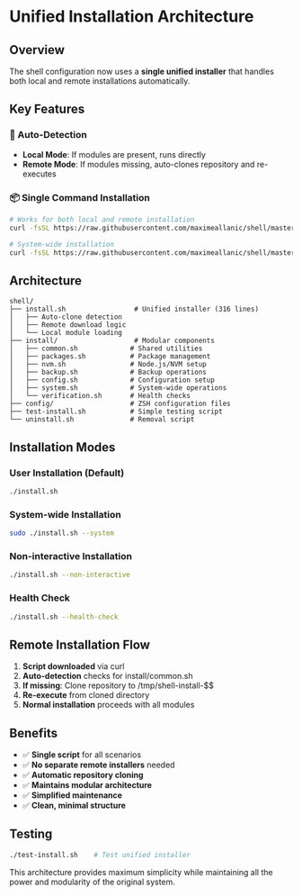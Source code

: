 # Unified Installation Architecture

## Overview

The shell configuration now uses a **single unified installer** that handles both local and remote installations automatically.

## Key Features

### 🚀 Auto-Detection
- **Local Mode**: If modules are present, runs directly
- **Remote Mode**: If modules missing, auto-clones repository and re-executes

### 📦 Single Command Installation
```bash
# Works for both local and remote installation
curl -fsSL https://raw.githubusercontent.com/maximeallanic/shell/master/install.sh | bash

# System-wide installation
curl -fsSL https://raw.githubusercontent.com/maximeallanic/shell/master/install.sh | sudo bash -s -- --system
```

## Architecture

```
shell/
├── install.sh                 # Unified installer (316 lines)
│   ├── Auto-clone detection
│   ├── Remote download logic
│   └── Local module loading
├── install/                   # Modular components
│   ├── common.sh             # Shared utilities
│   ├── packages.sh           # Package management
│   ├── nvm.sh                # Node.js/NVM setup
│   ├── backup.sh             # Backup operations
│   ├── config.sh             # Configuration setup
│   ├── system.sh             # System-wide operations
│   └── verification.sh       # Health checks
├── config/                   # ZSH configuration files
├── test-install.sh           # Simple testing script
└── uninstall.sh              # Removal script
```

## Installation Modes

### User Installation (Default)
```bash
./install.sh
```

### System-wide Installation
```bash
sudo ./install.sh --system
```

### Non-interactive Installation
```bash
./install.sh --non-interactive
```

### Health Check
```bash
./install.sh --health-check
```

## Remote Installation Flow

1. **Script downloaded** via curl
2. **Auto-detection** checks for install/common.sh
3. **If missing**: Clone repository to /tmp/shell-install-$$
4. **Re-execute** from cloned directory
5. **Normal installation** proceeds with all modules

## Benefits

- ✅ **Single script** for all scenarios
- ✅ **No separate remote installers** needed
- ✅ **Automatic repository cloning**
- ✅ **Maintains modular architecture**
- ✅ **Simplified maintenance**
- ✅ **Clean, minimal structure**

## Testing

```bash
./test-install.sh    # Test unified installer
```

This architecture provides maximum simplicity while maintaining all the power and modularity of the original system.
